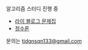알고리즘 스터디 진행 중
- [라이 블로그 문제집](https://www.acmicpc.net/workbook/view/11182)
- [정수론](https://www.acmicpc.net/problemset?sort=solvedac_asc&solvedac_option=xz%2Cxn&submit=fa%2Cus&algo=95&algo_if=and)

문의는 tjdgnsqn133@gmail.com
